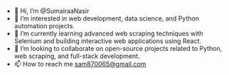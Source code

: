 - 👋 Hi, I’m @SumairaaNasir
- 👀 I’m interested in web development, data science, and Python automation projects.
- 🌱 I’m currently learning advanced web scraping techniques with Selenium and building interactive web applications using React.
- 💞️ I’m looking to collaborate on open-source projects related to Python, web scraping, and full-stack development.
- 📫 How to reach me sam870065@gmail.com

<!---
SumairaaNasir/SumairaaNasir is a ✨ special ✨ repository because its `README.md` (this file) appears on your GitHub profile.
You can click the Preview link to take a look at your changes.
--->
